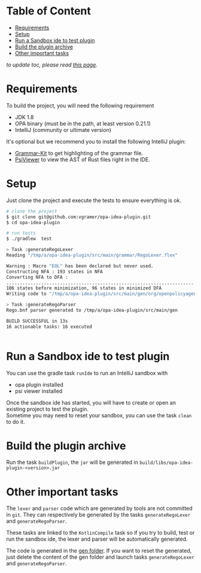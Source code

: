 # Table of Content
<!-- toc -->
- [Requirements](#requirements)
- [Setup](#setup)
- [Run a Sandbox ide to test plugin](#run-a-sandbox-ide-to-test-plugin)
- [Build the plugin archive](#build-the-plugin-archive)
- [Other important tasks](#other-important-tasks)
<!-- /toc -->

*to update toc, please read [this page](../../hack/README.md).*

# Requirements
To build the project, you will need the following requirement

* JDK 1.8
* OPA binary (must be in the path, at least version 0.21.1)
* IntelliJ (community or ultimate version)

It's optional but we recommend you to install the following IntelliJ plugin:
* [Grammar-Kit](https://plugins.jetbrains.com/plugin/6606-grammar-kit) to get highlighting of the grammar file.
* [PsiViewer](https://plugins.jetbrains.com/plugin/227-psiviewer) to view the AST of Rust files right in the IDE.

# Setup 
Just clone the project and execute the tests to ensure everything is ok.

```bash
# clone the project 
$ git clone git@github.com:vgramer/opa-idea-plugin.git
$ cd opa-idea-plugin

# run tests
$ ./gradlew  test        

> Task :generateRegoLexer
Reading "/tmp/a/opa-idea-plugin/src/main/grammar/RegoLexer.flex"

Warning : Macro "EOL" has been declared but never used.
Constructing NFA : 193 states in NFA
Converting NFA to DFA : 
........................................................................................................
106 states before minimization, 96 states in minimized DFA
Writing code to "/tmp/a/opa-idea-plugin/src/main/gen/org/openpolicyagent/ideaplugin/lang/lexer/_RegoLexer.java"

> Task :generateRegoParser
Rego.bnf parser generated to /tmp/a/opa-idea-plugin/src/main/gen

BUILD SUCCESSFUL in 13s
16 actionable tasks: 16 executed
 
```

# Run a Sandbox ide to test plugin
 You can use the gradle task `runIde` to run an IntelliJ sandbox with
 * opa plugin installed
 * psi viewer installed
 
Once the sandbox ide has started, you will have to create or open an existing project to test the plugin.  
Sometime you may need to reset your sandbox, you can use the task `clean` to do it.

# Build the plugin archive
Run the task `buildPlugin`, the `jar` will be generated in `build/libs/opa-idea-plugin-<version>.jar`


# Other important tasks
The `lexer` and `parser` code which are generated by tools are not committed in `git`. They can respectively be generated by the tasks `generateRegoLexer` and `generateRegoParser`. 

These tasks are linked to the `KotlinCompile` task so if you try to build, test or run the sandbox ide, the lexer and 
parser will be automatically generated.

The code is generated in the [gen folder](../../src/main/gen). If you want to reset the generated, just delete the
content of the gen folder and launch tasks `generateRegoLexer` and `generateRegoParser`.

 

